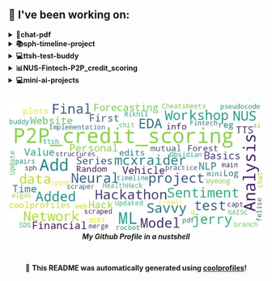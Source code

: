 
## 🔨 I've been working on:

<details>
<summary><strong>💬chat-pdf</strong></summary>
Link to repo: https://github.com/mcxraider/chat-pdf
<br/>
This repository contains advanced retrieval augmented generation for semi-structured PDFs, aiming to enhance document processing and information extraction capabilities.

---

The chat-pdf repository saw various updates, fixes, and additions, including improving table extraction accuracy, adding text cleaning features, and refining table header decision-making processes. Additionally, there were fixes for the ingestion pipeline, node parser bugs, and updates to code and Gitignore files.
</details>

<details>
<summary><strong>📚sph-timeline-project</strong></summary>
Link to repo: https://github.com/mcxraider/sph-timeline-project
<br/>
I'm here to help! Could you please provide the content of the README file so that I can generate a summary for you?

---

Refactored the SPH media prototype project by updating MongoDB configurations, refining repo structure, converting notebooks to Python scripts, and improving database collection names. Fixed various issues and enhanced documentation for better functionality. Collaborated on code refactoring and added new features like environmental templates, test identifiers, and hierarchical experimentation notebooks.
</details>

<details>
<summary><strong>💻ttsh-test-buddy</strong></summary>
Link to repo: https://github.com/mcxraider/ttsh-test-buddy
<br/>
This repository contains a speech-to-speech model designed for training using TensorFlow Text-to-Speech (TTSH) technology.

---

The ttsh-test-buddy repository saw various contributions, including adjustments to prompt templates, reformatting data, updating gitignore, and combining text formats. Commits involved cleaning, bug fixes, and file organization by contributors.
</details>

<details>
<summary><strong>📊NUS-Fintech-P2P_credit_scoring</strong></summary>
Link to repo: https://github.com/mcxraider/NUS-Fintech-P2P_credit_scoring
<br/>
This repository contains a machine learning project by the NUS Fintech Society ML team.

---

The NUS Fintech Society ML team project repository saw multiple updates on the README file, along with improvements in tensorboard visualizations and the neural network model.
</details>

<details>
<summary><strong>💻mini-ai-projects</strong></summary>
Link to repo: https://github.com/mcxraider/mini-ai-projects
<br/>
This repository contains a collection of various mini AI projects showcasing different concepts and techniques in the field of Artificial Intelligence.

---

Multiple bug fixes and updates to the repository structure, including pickle implementation and new features like dense embeddings, table retrieval, and more accurate table reading using Adobe API for PDFs.
</details>

<br>

<p align="center">
  <img src="https://github.com/mcxraider/mcxraider/blob/main/out.jpg" alt="My Word Cloud" />
  <br />
  <em><strong>My Github Profile in a nustshell</strong></em>
</p>

<br>

<p align="center">
📢 <strong>This README was automatically generated using <a href="https://github.com/lshaoqin/coolprofiles">coolprofiles</a>!</strong>
</p>
